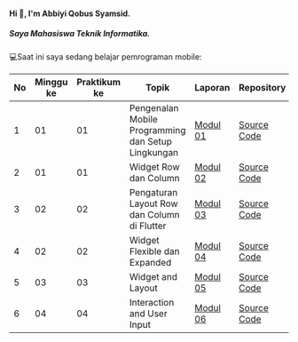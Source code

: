 #### Hi 👋, I'm Abbiyi Qobus Syamsid. 
##### Saya Mahasiswa Teknik Informatika.

💻Saat ini saya sedang belajar pemrograman mobile:

| No  | Minggu ke  | Praktikum ke  | Topik  | Laporan | Repository |
| ------------ | ------------ | ------------ | ------------ | ------------ | ------------ | 
|  1 | 01  | 01  | Pengenalan Mobile Programming dan Setup Lingkungan  | [Modul 01](https://docs.google.com/document/d/1aVRJTNYvTpJY1oBlYQX1pxzbSQFfJ98n/edit?usp=sharing&ouid=104944616880503288967&rtpof=true&sd=true "Modul 01") | [Source Code](https://github.com/Abbiyi/modul01_mobile "Repository") |
|  2 | 01  | 01  | Widget Row dan Column | [Modul 02](https://docs.google.com/document/d/1bAyuU6jrKHtkA4Xj5qt7JtetDfKI22JQ/edit?usp=sharing&ouid=104944616880503288967&rtpof=true&sd=true "Modul 02")| [Source Code](https://github.com/Abbiyi/modul02_mobile) |
|  3 | 02  | 02  | Pengaturan Layout Row dan Column di Flutter  | [Modul 03](https://docs.google.com/document/d/1xG5zvKOgwrAXow-jxBnv22rApHQjhqTO/edit?usp=sharing&ouid=104944616880503288967&rtpof=true&sd=true "Modul 03")| [Source Code](https://github.com/Abbiyi/modul03_mobile) |
|  4 | 02  | 02  | Widget Flexible dan Expanded  | [Modul 04](https://docs.google.com/document/d/11raVMCJFUIHBD0Df23qXv1r68YZ6I8C1/edit?usp=sharing&ouid=104944616880503288967&rtpof=true&sd=true "Modul 04")| [Source Code](https://github.com/Abbiyi/modul04_mobile) |
|  5 | 03  | 03  | Widget and Layout  | [Modul 05]()| [Source Code]() |
|  6 | 04  | 04  | Interaction and User Input  | [Modul 06]()| [Source Code]() |

